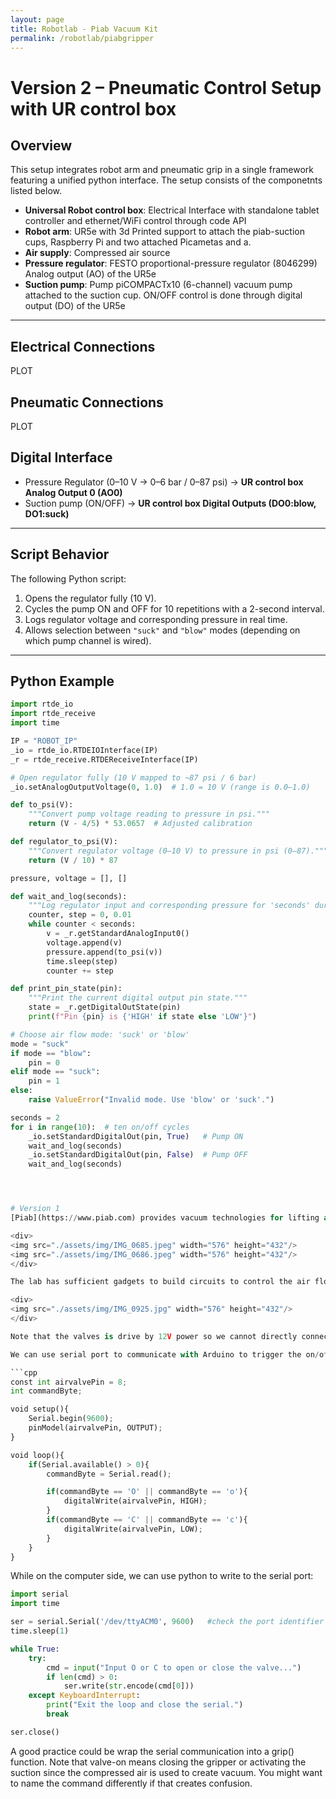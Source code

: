 ```yaml
---
layout: page
title: Robotlab - Piab Vacuum Kit
permalink: /robotlab/piabgripper
---
```



# Version 2 – Pneumatic Control Setup with UR control box

## Overview
This setup integrates robot arm and pneumatic grip in a single framework featuring a unified python interface.  The setup consists of the componetnts listed below.
- **Universal Robot control box**: Electrical Interface with standalone tablet controller and ethernet/WiFi control through code API
- **Robot arm**: UR5e with 3d Printed support to attach the piab-suction cups, Raspberry Pi and two attached Picametas and a.  
- **Air supply**: Compressed air source
- **Pressure regulator**: FESTO proportional-pressure regulator (8046299) Analog output (AO) of the UR5e
- **Suction pump**: Pump piCOMPACTx10 (6-channel) vacuum pump attached to the suction cup. ON/OFF control is done through digital output (DO) of the UR5e  
---


## Electrical Connections
PLOT

## Pneumatic Connections
PLOT


## Digital Interface
- Pressure Regulator (0–10 V → 0–6 bar / 0–87 psi) → **UR control box Analog Output 0 (AO0)** 
- Suction pump (ON/OFF) → **UR control box Digital Outputs (DO0:blow, DO1:suck)** 
---

## Script Behavior
The following Python script:  
1. Opens the regulator fully (10 V).  
2. Cycles the pump ON and OFF for 10 repetitions with a 2-second interval.  
3. Logs regulator voltage and corresponding pressure in real time.  
4. Allows selection between `"suck"` and `"blow"` modes (depending on which pump channel is wired).  

---

## Python Example

```python
import rtde_io
import rtde_receive
import time

IP = "ROBOT_IP"
_io = rtde_io.RTDEIOInterface(IP)
_r = rtde_receive.RTDEReceiveInterface(IP)

# Open regulator fully (10 V mapped to ~87 psi / 6 bar)
_io.setAnalogOutputVoltage(0, 1.0)  # 1.0 = 10 V (range is 0.0–1.0)

def to_psi(V):
    """Convert pump voltage reading to pressure in psi."""
    return (V - 4/5) * 53.0657  # Adjusted calibration

def regulator_to_psi(V):
    """Convert regulator voltage (0–10 V) to pressure in psi (0–87)."""
    return (V / 10) * 87

pressure, voltage = [], []

def wait_and_log(seconds):
    """Log regulator input and corresponding pressure for 'seconds' duration."""
    counter, step = 0, 0.01
    while counter < seconds:
        v = _r.getStandardAnalogInput0()
        voltage.append(v)
        pressure.append(to_psi(v))
        time.sleep(step)
        counter += step

def print_pin_state(pin):
    """Print the current digital output pin state."""
    state = _r.getDigitalOutState(pin)
    print(f"Pin {pin} is {'HIGH' if state else 'LOW'}")

# Choose air flow mode: 'suck' or 'blow'
mode = "suck"
if mode == "blow":
    pin = 0
elif mode == "suck":
    pin = 1
else:
    raise ValueError("Invalid mode. Use 'blow' or 'suck'.")

seconds = 2
for i in range(10):  # ten on/off cycles
    _io.setStandardDigitalOut(pin, True)   # Pump ON
    wait_and_log(seconds)
    _io.setStandardDigitalOut(pin, False)  # Pump OFF
    wait_and_log(seconds)




# Version 1
[Piab](https://www.piab.com) provides vacuum technologies for lifting and moving objects in automation applications. The lab space has received a package of vacuum cups and soft grippers that may suit different payloads and object geometries. The grippers can be connected to robot arms such as [UR5e](./ur5e) and actuated with vacuum ejector (the red aspirator in the picture) or piCOMPACT I/O link (the device in the picture). Note you would need air compressor as in the picture below and pneumatic solenoid valves to control on/off of the grip. Consult the lab manager on how to use them properly.

<div>
<img src="./assets/img/IMG_0685.jpeg" width="576" height="432"/>
<img src="./assets/img/IMG_0686.jpeg" width="576" height="432"/>
</div>

The lab has sufficient gadgets to build circuits to control the air flow and hence the on/off of grip from a computer. As a demonstrated example, you may find a setup in a plastic box using Aruidno, power control and valves to do so. 

<div>
<img src="./assets/img/IMG_0925.jpg" width="576" height="432"/>
</div>

Note that the valves is drive by 12V power so we cannot directly connect them to the output pins of Arduino (some motor control boards might be fine though). The power control here serves as a switch that allows us to use small electric currents to signal on/off of larger currents. 

We can use serial port to communicate with Arduino to trigger the on/off action. On the arduino side, we may simply use a code snippet:

```cpp
const int airvalvePin = 8;
int commandByte;

void setup(){
    Serial.begin(9600);
    pinModel(airvalvePin, OUTPUT);
}

void loop(){
    if(Serial.available() > 0){
        commandByte = Serial.read();

        if(commandByte == 'O' || commandByte == 'o'){
            digitalWrite(airvalvePin, HIGH);
        }
        if(commandByte == 'C' || commandByte == 'c'){
            digitalWrite(airvalvePin, LOW);
        }
    }
}
```

While on the computer side, we can use python to write to the serial port:

```python
import serial
import time

ser = serial.Serial('/dev/ttyACM0', 9600)   #check the port identifier on your computer
time.sleep(1)

while True:
    try:
        cmd = input("Input O or C to open or close the valve...")
        if len(cmd) > 0:
            ser.write(str.encode(cmd[0]))
    except KeyboardInterrupt:
        print("Exit the loop and close the serial.")
        break

ser.close()
```

A good practice could be wrap the serial communication into a grip() function. Note that valve-on means closing the gripper or activating the suction since the compressed air is used to create vacuum. You might want to name the command differently if that creates confusion.



